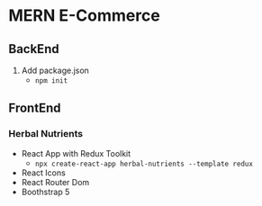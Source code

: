 # MERN E-Commerce
## BackEnd
1. Add package.json
    - `npm init`
## FrontEnd
### Herbal Nutrients

- React App with Redux Toolkit
    - `npx create-react-app herbal-nutrients --template redux`
- React Icons
- React Router Dom
- Boothstrap 5